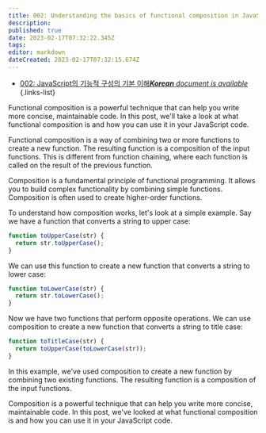 ```yaml
---
title: 002: Understanding the basics of functional composition in JavaScript
description: 
published: true
date: 2023-02-17T07:32:22.345Z
tags: 
editor: markdown
dateCreated: 2023-02-17T07:32:15.674Z
---
```


- [002: JavaScript의 기능적 구성의 기본 이해***Korean** document is available*](/ko/Knowledge-base/Functional_JavaScript/Learning/002-understanding-the-basics-of-functional-composition-in-javascript)
{.links-list}


Functional composition is a powerful technique that can help you write more concise, maintainable code. In this post, we'll take a look at what functional composition is and how you can use it in your JavaScript code.

Functional composition is a way of combining two or more functions to create a new function. The resulting function is a composition of the input functions. This is different from function chaining, where each function is called on the result of the previous function.

Composition is a fundamental principle of functional programming. It allows you to build complex functionality by combining simple functions. Composition is often used to create higher-order functions.

To understand how composition works, let's look at a simple example. Say we have a function that converts a string to upper case:

```javascript
function toUpperCase(str) {
  return str.toUpperCase();
}
```

We can use this function to create a new function that converts a string to lower case:

```javascript
function toLowerCase(str) {
  return str.toLowerCase();
}
```

Now we have two functions that perform opposite operations. We can use composition to create a new function that converts a string to title case:

```javascript
function toTitleCase(str) {
  return toUpperCase(toLowerCase(str));
}
```

In this example, we've used composition to create a new function by combining two existing functions. The resulting function is a composition of the input functions.

Composition is a powerful technique that can help you write more concise, maintainable code. In this post, we've looked at what functional composition is and how you can use it in your JavaScript code.
